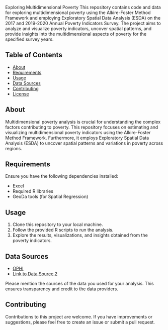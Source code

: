 Exploring Multidimensional Poverty
This repository contains code and data for exploring multidimensional poverty using the Alkire-Foster Method Framework and employing Exploratory Spatial Data Analysis (ESDA) on the 2017 and 2019-2020 Annual Poverty Indicators Survey. The project aims to analyze and visualize poverty indicators, uncover spatial patterns, and provide insights into the multidimensional aspects of poverty for the specified survey years.

## Table of Contents

- [About](#about)
- [Requirements](#requirements)
- [Usage](#usage)
- [Data Sources](#data-sources)
- [Contributing](#contributing)
- [License](#license)

## About

Multidimensional poverty analysis is crucial for understanding the complex factors contributing to poverty. This repository focuses on estimating and visualizing multidimensional poverty indicators using the Alkire-Foster Method Framework. Furthermore, it employs Exploratory Spatial Data Analysis (ESDA) to uncover spatial patterns and variations in poverty across regions.

## Requirements

Ensure you have the following dependencies installed:

- Excel
- Required R libraries
- GeoDa tools (for Spatial Regression)

## Usage

1. Clone this repository to your local machine.
2. Follow the provided R scripts to run the analysis.
3. Explore the results, visualizations, and insights obtained from the poverty indicators.

## Data Sources

- [OPHI](https://ophi.org.uk/multidimensional-poverty-index/)
- [Link to Data Source 2](#)

Please mention the sources of the data you used for your analysis. This ensures transparency and credit to the data providers.

## Contributing

Contributions to this project are welcome. If you have improvements or suggestions, please feel free to create an issue or submit a pull request.

